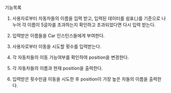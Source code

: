 기능목록

1. 사용자로부터 자동차들의 이름을 입력 받고,
   입력된 데이터를 쉼표(,)를 기준으로 나누어 각 이름이 5글자를 초과하는지 확인하고
   초과되었다면 다시 입력 받는다.

2. 입력받은 이름들을 Car 인스턴스들에게 부여한다.

3. 사용자로부터 이동을 시도할 횟수를 입력받는다.

4. 각 자동차들의 이동 가능여부를 확인하여 position을 변경한다.

5. 각 자동차들의 이름과 현재 position을 출력한다.

6. 입력받은 횟수만큼 이동을 시도한 후 position이 가장 높은 차들의 이름을 출력한다.
     
